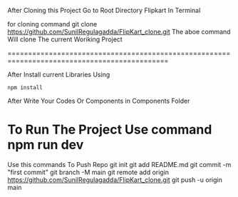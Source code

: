 After Cloning this Project Go to Root Directory Flipkart In Terminal 

for cloning command 
    git clone https://github.com/SunilRegulagadda/FlipKart_clone.git
The aboe command Will clone The current Woriking Project

=============================================================================================

After Install current Libraries Using 
    
    npm install

After Write Your Codes Or Components in Components Folder

To Run The Project Use command 
    npm run dev
============================================================================================

Use this commands To Push Repo 
    git init
    git add README.md
    git commit -m "first commit"
    git branch -M main
    git remote add origin https://github.com/SunilRegulagadda/FlipKart_clone.git
    git push -u origin main
